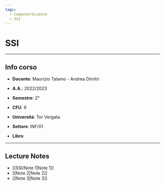 ```yaml
---
tags:
  - ComputerScience
  - SSI
---
```

# SSI
--------------------------
## Info corso
- **Docente**: Maurizio Talamo - Andrea Dimitri
- **A.A.**: 2022/2023
- **Semestre**: 2°
- **CFU**: 9
- **Università**: Tor Vergata
- **Settore**: INF/01

- **Libro**: 

---------------------
## Lecture Notes 
- [[SSI/Note 1|Note 1]]
- [[Note 2|Note 2]]
- [[Note 3|Note 3]]

